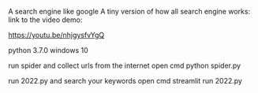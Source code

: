 A search engine like google
A tiny version of how all search engine works:
link to the video demo:

https://youtu.be/nhjgysfvYgQ

python 3.7.0 windows 10

run spider and collect urls from the internet
open cmd
	python spider.py

run 2022.py and search your keywords
open cmd
	streamlit run 2022.py
